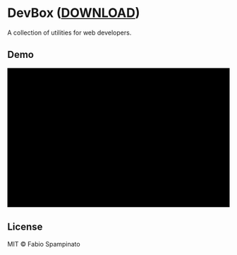 # DevBox ([DOWNLOAD](https://chrome.google.com/webstore/detail//TODO))

A collection of utilities for web developers.

## Demo

<p align="center">
  <img src="resources/demo/popup.png" width="750" alt="Popup">
</p>

## License

MIT © Fabio Spampinato
